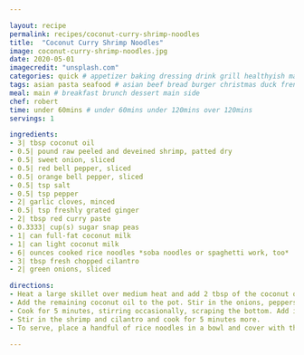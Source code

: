 ```yaml
---

layout: recipe
permalink: recipes/coconut-curry-shrimp-noodles 
title:  "Coconut Curry Shrimp Noodles"
image: coconut-curry-shrimp-noodles.jpg 
date: 2020-05-01
imagecredit: "unsplash.com" 
categories: quick # appetizer baking dressing drink grill healthyish marinade oven pickling quick raw salad sandwich sauce snack soup
tags: asian pasta seafood # asian beef bread burger christmas duck french fruit indian italian mexican nuts pasta pork poultry rice seafood thanksgiving vegetarian
meal: main # breakfast brunch dessert main side
chef: robert 
time: under 60mins # under 60mins under 120mins over 120mins
servings: 1 

ingredients:
- 3| tbsp coconut oil
- 0.5| pound raw peeled and deveined shrimp, patted dry
- 0.5| sweet onion, sliced
- 0.5| red bell pepper, sliced
- 0.5| orange bell pepper, sliced
- 0.5| tsp salt
- 0.5| tsp pepper
- 2| garlic cloves, minced
- 0.5| tsp freshly grated ginger
- 2| tbsp red curry paste
- 0.3333| cup(s) sugar snap peas
- 1| can full-fat coconut milk
- 1| can light coconut milk
- 6| ounces cooked rice noodles *soba noodles or spaghetti work, too*
- 3| tbsp fresh chopped cilantro
- 2| green onions, sliced

directions:
- Heat a large skillet over medium heat and add 2 tbsp of the coconut oil. Add in the shrimp  and cook until opaque and pink on both sides. Sprinkle with salt and pepper Remove the shrimp and place it in a bowl off to the side.
- Add the remaining coconut oil to the pot. Stir in the onions, peppers, more salt and pepper and stir to toss. Cover and cook until the vegetables have slightly softened, about 5 minutes. Add in the garlic, ginger and curry paste and stir to coat. 
- Cook for 5 minutes, stirring occasionally, scraping the bottom. Add in the snap peas and coconut milk. Increase heat and bring the mixture to a boil, then reduce the heat to low, cover and cook for 5 minutes. 
- Stir in the shrimp and cilantro and cook for 5 minutes more.
- To serve, place a handful of rice noodles in a bowl and cover with the shrimp curry. Top with extra cilantro or green onions.

--- 
```

